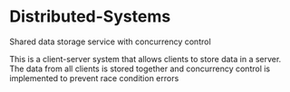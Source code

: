 # Distributed-Systems
Shared data storage service with concurrency control

This is a client-server system that allows clients to store data in a server. The data from all clients is stored together and concurrency control is implemented to prevent race condition errors
